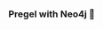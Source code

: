 ### Pregel with Neo4j 🚀



































































































































 























































